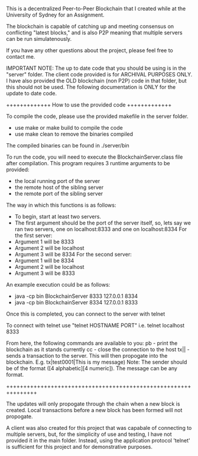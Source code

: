 This is a decentralized Peer-to-Peer Blockchain that I created while at the University of Sydney for an Assignment.

The blockchain is capable of catching up and meeting consensus on conflicting "latest blocks," and is also P2P meaning that multiple servers can be run simulatenously. 

If you have any other questions about the project, please feel free to contact me.

IMPORTANT NOTE:
The up to date code that you should be using is in the "server" folder. The client code provided is for ARCHIVAL PURPOSES ONLY.
I have also provided the OLD blockchain (non P2P) code in that folder, but this should not be used. The following documentation is ONLY for the update to date code.

+++++++++++++ How to use the provided code +++++++++++++

To compile the code, please use the provided makefile in the server folder.
 - use make or make build to compile the code
 - use make clean to remove the binaries compiled
 
The compiled binaries can be found in ./server/bin
 
To run the code, you will need to execute the BlockchainServer.class file after compilation. This program requires 3 runtime arguments to be provided:
 - the local running port of the server
 - the remote host of the sibling server
 - the remote port of the sibling server

The way in which this functions is as follows:
 - To begin, start at least two servers.
 - The first argument should be the port of the server itself, so, lets say we ran two servers, one on localhost:8333 and one on localhost:8334
 For the first server:
 - Argument 1 will be 8333
 - Argument 2 will be localhost
 - Argument 3 will be 8334
 For the second server:
 - Argument 1 will be 8334
 - Argument 2 will be localhost
 - Argument 3 will be 8333
 
An example execution could be as follows:
 - java -cp bin BlockchainServer 8333 127.0.0.1 8334
 - java -cp bin BlockchainServer 8334 127.0.0.1 8333
 
Once this is completed, you can connect to the server with telnet

To connect with telnet use "telnet HOSTNAME PORT"
i.e. telnet localhost 8333

From here, the following commands are available to you:
pb - print the blockchain as it stands currently
cc - close the connection to the host
tx|<sender>|<content> - sends a transaction to the server. This will then propogate into the blockchain. E.g. tx|test0001|This is my message) 
Note: The sender should be of the format ([4 alphabetic][4 numeric]). The message can be any format.

+++++++++++++++++++++++++++++++++++++++++++++++++++++++++++++++

The updates will only propogate through the chain when a new block is created. Local transactions before a new block has been formed will not propogate.

A client was also created for this project that was capabale of connecting to multiple servers, but, for the simplicity of use and testing, I have not provided it in the main folder.
Instead, using the application protocol 'telnet' is sufficient for this project and for demonstrative purposes.

